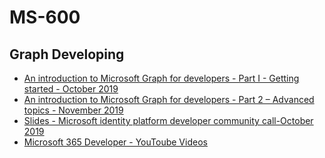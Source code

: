 # MS-600

## Graph Developing

- [An introduction to Microsoft Graph for developers - Part I - Getting started - October 2019](https://www.youtube.com/watch?v=EBbnpFdB92A)
- [An introduction to Microsoft Graph for developers - Part 2 – Advanced topics - November 2019](https://www.youtube.com/watch?v=LZGZpRPfafA)
- [Slides - Microsoft identity platform developer community call-October 2019](https://www.slideshare.net/OfficeDev/microsoft-identity-platform-developer-community-calloctober-2019)
- [Microsoft 365 Developer - YouToube Videos](https://www.youtube.com/channel/UCV_6HOhwxYLXAGd-JOqKPoQ)